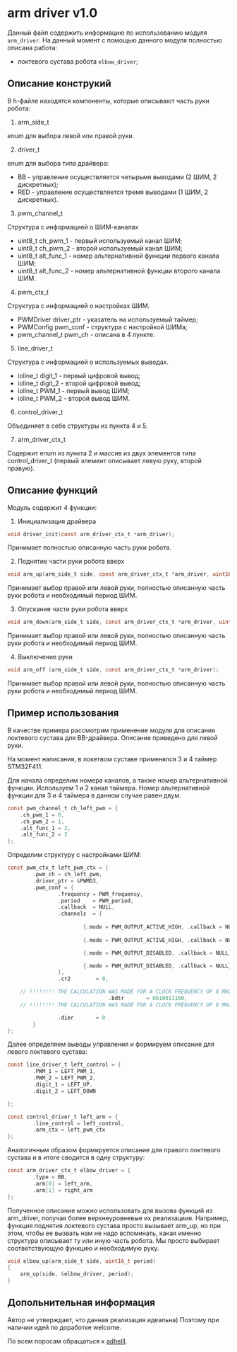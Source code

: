 # arm driver v1.0 

Данный файл содержить информацию по использованию модуля `arm_driver`.
На данный момент с помощью данного модуля полностью описана работа:
- локтевого сустава робота `elbow_driver`;


## Описание конструкий

В h-файле находятся компоненты, которые описывают часть руки робота:

1. arm_side_t

enum для выбора левой или правой руки.

2. driver_t

enum для выбора типа драйвера:
- BB - управление осуществляется четырьмя выводами (2 ШИМ, 2 дискретных);
- RED - управление осуществляется тремя выводами (1 ШИМ, 2 дискретных).

3. pwm_channel_t

Структура с информацией о ШИМ-каналах

- uint8_t ch_pwm_1 - первый используемый канал ШИМ; 
- uint8_t ch_pwm_2 - второй используемый канал ШИМ;
- uint8_t alt_func_1 - номер альтернативной функции первого канала ШИМ;
- uint8_t alt_func_2 - номер альтернативной функции второго канала ШИМ.

4. pwm_ctx_t

Структура с информацией о настройках ШИМ.

- PWMDriver driver_ptr -  указатель на используемый таймер;
- PWMConfig pwm_conf -  структура с настройкой ШИМа;
- pwm_channel_t pwm_ch - описана в 4 пункте.

5. line_driver_t

Структура с информацией о используемых выводах.

- ioline_t digit_1 - первый цифровой вывод;
- ioline_t digit_2 - второй цифровой вывод;
- ioline_t PWM_1 - первый вывод ШИМ;
- ioline_t PWM_2 - второй вывод ШИМ.

6. control_driver_t

Объединяет в себе структуры из пункта 4 и 5.

7. arm_driver_ctx_t

Содержит enum из пункта 2 и массив из двух элементов типа control_driver_t (первый элемент описывает левую руку, второй правую). 

## Описание функций

Модуль содержит 4 функции:

1. Инициализация драйвера 
```c
void driver_init(const arm_driver_ctx_t *arm_driver);
```
Принимает полностью описанную часть руки робота.

2. Поднятие части руки робота вверх
```c
void arm_up(arm_side_t side, const arm_driver_ctx_t *arm_driver, uint16_t period);
```
Принимает выбор правой или левой руки, полностью описанную часть руки робота и необходимый период ШИМ.

3. Опускание части руки робота вверх
```c
void arm_down(arm_side_t side, const arm_driver_ctx_t *arm_driver, uint16_t period);
```
Принимает выбор правой или левой руки, полностью описанную часть руки робота и необходимый период ШИМ.

4. Выключение руки
```c
void arm_off (arm_side_t side, const arm_driver_ctx_t *arm_driver);
```
Принимает выбор правой или левой руки, полностью описанную часть руки робота и необходимый период ШИМ.

## Пример использования

В качестве примера рассмотрим применение модуля для описания локтевого сустава для BB-драйвера. 
Описание приведено для левой руки.

На момент написания, в локетвом суставе применялся 3 и 4 таймер STM32F411.

Для начала определим номера каналов, а также номер альтернативной функции. Используем 1 и 2 канал таймера. 
Номер альтернативной функции для 3 и 4 таймера в данном случае равен двум.

```c
const pwm_channel_t ch_left_pwm = {
    .ch_pwm_1 = 0,
    .ch_pwm_2 = 1,
    .alt_func_1 = 2,
    .alt_func_2 = 2
};
```

Определим структуру с настройками ШИМ:
```c
const pwm_ctx_t left_pwm_ctx = {
        .pwm_ch = ch_left_pwm,
        .driver_ptr = &PWMD3,
        .pwm_conf = {
                .frequency = PWM_frequency,
                .period    = PWM_period,
                .callback  = NULL,
                .channels  = {
                        
                        {.mode = PWM_OUTPUT_ACTIVE_HIGH, .callback = NULL},	// LEFT_PWM_1
                        
                        {.mode = PWM_OUTPUT_ACTIVE_HIGH, .callback = NULL},	// LEFT_PWM_2

                        {.mode = PWM_OUTPUT_DISABLED, .callback = NULL},

                        {.mode = PWM_OUTPUT_DISABLED, .callback = NULL}
                },
                .cr2        = 0,

    // !!!!!!!! THE CALCULATION WAS MADE FOR A CLOCK FREQUENCY OF 8 MHz AND THE APB1 BUS !!!!!!!! //
                                .bdtr 		= 0b10011100,
    // !!!!!!!! THE CALCULATION WAS MADE FOR A CLOCK FREQUENCY OF 8 MHz AND THE APB1 BUS !!!!!!!! //

                .dier       = 0
        }
};
```

Далее определяем выводы управления и формируем описание для левого локтевого сустава:
```c
const line_driver_t left_control = {
        .PWM_1 = LEFT_PWM_1,
        .PWM_2 = LEFT_PWM_2,
        .digit_1 = LEFT_UP,
        .digit_2 = LEFT_DOWN

};

const control_driver_t left_arm = {
        .line_control = left_control,
        .arm_ctx = left_pwm_ctx
};
```

Аналогичным образом формируется описание для правого локтевого сустава и в итоге сводится в одну структуру:


```c
const arm_driver_ctx_t elbow_driver = {
        .type = BB,
        .arm[0] = left_arm,
        .arm[1] = right_arm
};
```

Полученное описание можно использовать для вызова функций из arm_driver, получая более верхнеуровневые
их реализациия. Например, функция поднятия локтевого сустава просто вызывает arm_up, но при этом, чтобы
ее вызвать нам не надо вспоминать, какая именно структура описывает ту или иную часть робота. 
Мы просто выбирает соответствующую функцию и необходимую руку.



```c
void elbow_up(arm_side_t side, uint16_t period)
{
    arm_up(side, &elbow_driver, period);
}
```

## Допольнительная информация

Автор не утверждает, что данная реализация идеальна) Поэтому при наличии идей по доработке welcome.

По всем поросам обращаться к [adhelll](https://github.com/adhelll).


